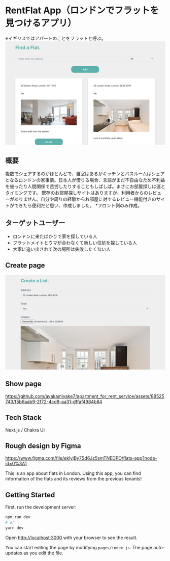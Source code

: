 # RentFlat App（ロンドンでフラットを見つけるアプリ）

※イギリスではアパートのことをフラットと呼ぶ。
<img src="/src/images/top-page.png" alt="Find a Flat.">

## 概要

複数でシェアするのがほとんどで、自室はあるがキッチンとバスルームはシェアとなるロンドンの家事情。日本人が借りる場合、言語がまだ不自由なため不利益を被ったり人間関係で苦労したりすることもしばしば。まさにお部屋探しは運とタイミングです。
既存のお部屋探しサイトはありますが、利用者からのレビューがありません。自分や周りの経験からお部屋に対するレビュー機能付きのサイトができたら便利だと思い、作成しました。 \*フロント側のみ作成。

## ターゲットユーザー

- ロンドンに来たばかりで家を探している人
- フラットメイトとウマが合わなくて新しい住処を探している人
- 大家に追い出されて次の場所は失敗したくない人

## Create page

<img src="/src/images/create-page.png" alt="Create a List.">

## Show page

https://github.com/ayakamiyake7/apartment_for_rent_service/assets/88525743/f5b6aab9-2f72-4cd8-aa31-dffaf4984b84

## Tech Stack

Next.js / Chakra UI

## Rough design by Figma

https://www.figma.com/file/eklyjBy7Sd6Jz5smTNEDPO/flats-app?node-id=0%3A1

This is an app about flats in London. Using this app, you can find information of the flats and its reviews from the previous tenants!

## Getting Started

First, run the development server:

```bash
npm run dev
# or
yarn dev
```

Open [http://localhost:3000](http://localhost:3000) with your browser to see the result.

You can start editing the page by modifying `pages/index.js`. The page auto-updates as you edit the file.
